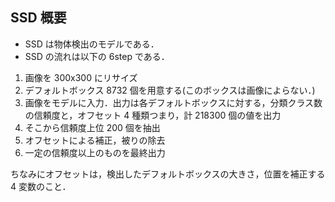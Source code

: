 ## SSD 概要

- SSD は物体検出のモデルである．
- SSD の流れは以下の 6step である．

1. 画像を 300x300 にリサイズ
2. デフォルトボックス 8732 個を用意する(このボックスは画像によらない．)
3. 画像をモデルに入力．出力は各デフォルトボックスに対する，分類クラス数の信頼度と，オフセット 4 種類つまり，計 218300 個の値を出力
4. そこから信頼度上位 200 個を抽出
5. オフセットによる補正，被りの除去
6. 一定の信頼度以上のものを最終出力

ちなみにオフセットは，検出したデフォルトボックスの大きさ，位置を補正する 4 変数のこと．

